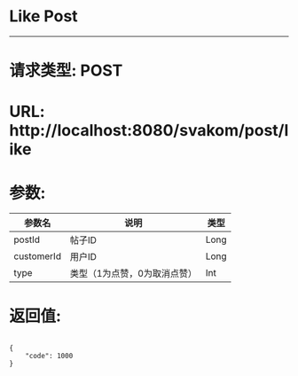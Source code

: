 # Like Post
---
# 请求类型: POST
# URL: http://localhost:8080/svakom/post/like
# 参数:
参数名      | 说明                       | 类型
---------- |--------------------------- | ----
postId     | 帖子ID                     | Long
customerId | 用户ID                     | Long
type       | 类型（1为点赞，0为取消点赞） | Int
# 返回值:
<pre><code>
{
    "code": 1000
}
</code></pre>
